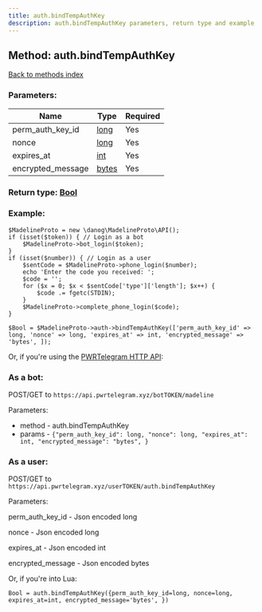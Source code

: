```yaml
---
title: auth.bindTempAuthKey
description: auth.bindTempAuthKey parameters, return type and example
---
```

## Method: auth.bindTempAuthKey  
[Back to methods index](index.md)


### Parameters:

| Name     |    Type       | Required |
|----------|---------------|----------|
|perm\_auth\_key\_id|[long](../types/long.md) | Yes|
|nonce|[long](../types/long.md) | Yes|
|expires\_at|[int](../types/int.md) | Yes|
|encrypted\_message|[bytes](../types/bytes.md) | Yes|


### Return type: [Bool](../types/Bool.md)

### Example:


```
$MadelineProto = new \danog\MadelineProto\API();
if (isset($token)) { // Login as a bot
    $MadelineProto->bot_login($token);
}
if (isset($number)) { // Login as a user
    $sentCode = $MadelineProto->phone_login($number);
    echo 'Enter the code you received: ';
    $code = '';
    for ($x = 0; $x < $sentCode['type']['length']; $x++) {
        $code .= fgetc(STDIN);
    }
    $MadelineProto->complete_phone_login($code);
}

$Bool = $MadelineProto->auth->bindTempAuthKey(['perm_auth_key_id' => long, 'nonce' => long, 'expires_at' => int, 'encrypted_message' => 'bytes', ]);
```

Or, if you're using the [PWRTelegram HTTP API](https://pwrtelegram.xyz):

### As a bot:

POST/GET to `https://api.pwrtelegram.xyz/botTOKEN/madeline`

Parameters:

* method - auth.bindTempAuthKey
* params - `{"perm_auth_key_id": long, "nonce": long, "expires_at": int, "encrypted_message": "bytes", }`



### As a user:

POST/GET to `https://api.pwrtelegram.xyz/userTOKEN/auth.bindTempAuthKey`

Parameters:

perm_auth_key_id - Json encoded long

nonce - Json encoded long

expires_at - Json encoded int

encrypted_message - Json encoded bytes




Or, if you're into Lua:

```
Bool = auth.bindTempAuthKey({perm_auth_key_id=long, nonce=long, expires_at=int, encrypted_message='bytes', })
```

